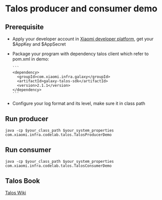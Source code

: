 # Talos producer and consumer demo

## Prerequisite

* Apply your developer account in [Xiaomi developer platform](http://dev.xiaomi.com), get your $AppKey and $AppSecret

* Package your program with dependency talos client which refer to pom.xml in demo:

      ```
      <dependency>
        <groupId>com.xiaomi.infra.galaxy</groupId>
        <artifactId>galaxy-talos-sdk</artifactId>
        <version>2.1.1</version>
      </dependency>
      ```

* Configure your log format and its level, make sure it in class path

## Run producer

    java -cp $your_class_path $your_system_properties com.xiaomi.infra.codelab.talos.TalosProducerDemo

## Run consumer

    java -cp $your_class_path $your_system_properties com.xiaomi.infra.codelab.talos.TalosConsumerDemo

## Talos Book

  [Talos Wiki](http://docs.api.xiaomi.com/talos/index.html)
